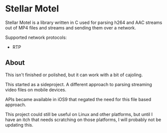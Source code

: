 Stellar Motel
=============

Stellar Motel is a library written in C used for parsing h264 and AAC streams out of MP4 files and streams and sending them over a network.

Supported network protocols:
  * RTP


About
-----

This isn't finished or polished, but it can work with a bit of cajoling.

This started as a sideproject.  A different approach to parsing streaming video files on mobile devices.

APIs became available in iOS9 that negated the need for this file based approach.

This project could still be useful on Linux and other platforms, but until I have an itch that needs scratching on those platforms, I will probably not be updating this.
